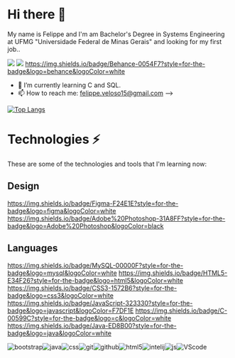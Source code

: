 # Hi there 👋
My name is Felippe and I'm am Bachelor's Degree in Systems Engineering at UFMG "Universidade Federal de Minas Gerais" and looking for my first job..

[<img src="https://img.shields.io/badge/linkedin-%230077B5.svg?&style=for-the-badge&logo=linkedin&logoColor=white" />](https://www.linkedin.com/in/felippe-veloso-marinho-8266a01a0/) [<img src = "https://img.shields.io/badge/instagram-%23E4405F.svg?&style=for-the-badge&logo=instagram&logoColor=white">](https://www.instagram.com/fileppe_voleso_miranho/) https://img.shields.io/badge/Behance-0054F7?style=for-the-badge&logo=behance&logoColor=white

- 🌱 I’m currently learning C and SQL.
- 📫 How to reach me: felippe.veloso15@gmail.com
-->
<!--
**FelippeVelosoMarinho/FelippeVelosoMarinho** is a ✨ _special_ ✨ repository because its `README.md` (this file) appears on your GitHub profile.
-->
[![Top Langs](https://github-readme-stats.vercel.app/api/top-langs/?username=FelippeVelosoMarinho&theme=dark&show_icons=true)](https://github.com/anuraghazra/github-readme-stats)

# Technologies ⚡ 
These are some of the technologies and tools that I'm learning now:

## Design 
https://img.shields.io/badge/Figma-F24E1E?style=for-the-badge&logo=figma&logoColor=white https://img.shields.io/badge/Adobe%20Photoshop-31A8FF?style=for-the-badge&logo=Adobe%20Photoshop&logoColor=black

## Languages
https://img.shields.io/badge/MySQL-00000F?style=for-the-badge&logo=mysql&logoColor=white https://img.shields.io/badge/HTML5-E34F26?style=for-the-badge&logo=html5&logoColor=white https://img.shields.io/badge/CSS3-1572B6?style=for-the-badge&logo=css3&logoColor=white https://img.shields.io/badge/JavaScript-323330?style=for-the-badge&logo=javascript&logoColor=F7DF1E https://img.shields.io/badge/C-00599C?style=for-the-badge&logo=c&logoColor=white https://img.shields.io/badge/Java-ED8B00?style=for-the-badge&logo=java&logoColor=white

![bootstrap](https://user-images.githubusercontent.com/60450622/108610159-3d045880-73b2-11eb-934f-67ed1587b6a6.PNG)![java](https://user-images.githubusercontent.com/60450622/108610223-d469ab80-73b2-11eb-9ffd-739a8fefccd5.PNG)![css](https://user-images.githubusercontent.com/60450622/108610359-e1d36580-73b3-11eb-89f6-aa45a0dbb2d8.PNG)![git](https://user-images.githubusercontent.com/60450622/108610372-f879bc80-73b3-11eb-8f21-04c4ee5f1623.PNG)![github](https://user-images.githubusercontent.com/60450622/108610456-763dc800-73b4-11eb-8fb5-032fc1ef3a5a.PNG)![html5](https://user-images.githubusercontent.com/60450622/108610464-89e92e80-73b4-11eb-9986-727afa65a6c6.PNG)![intelij](https://user-images.githubusercontent.com/60450622/108610475-a2594900-73b4-11eb-8ecd-b6b748579d35.PNG)![js](https://user-images.githubusercontent.com/60450622/108610495-c9177f80-73b4-11eb-8e55-718714063a97.PNG)![VScode](https://user-images.githubusercontent.com/60450622/108610506-de8ca980-73b4-11eb-9f9d-eb69fc638279.PNG)
